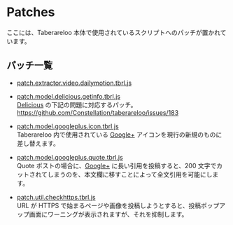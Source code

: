 # Patches

ここには、Taberareloo 本体で使用されているスクリプトへのパッチが置かれています。

## パッチ一覧

* [patch.extractor.video.dailymotion.tbrl.js](https://raw.github.com/YungSang/patches-for-taberareloo/master/patches/patch.extractor.video.dailymotion.tbrl.js)  

* [patch.model.delicious.getinfo.tbrl.js](https://raw.github.com/YungSang/patches-for-taberareloo/master/patches/patch.model.delicious.getinfo.tbrl.js)  
	[Delicious](https://delicious.com) の下記の問題に対応するパッチ。  
	https://github.com/Constellation/taberareloo/issues/183

* [patch.model.googleplus.icon.tbrl.js](https://raw.github.com/YungSang/patches-for-taberareloo/master/patches/patch.model.googleplus.icon.tbrl.js)  
	Taberareloo 内で使用されている [Google+](https://plus.google.com) アイコンを現行の新規のものに差し替えます。

* [patch.model.googleplus.quote.tbrl.js](https://raw.github.com/YungSang/patches-for-taberareloo/master/patches/patch.model.googleplus.quote.tbrl.js)  
  Quote ポストの場合に、[Google+](https://plus.google.com) に長い引用を投稿すると、200 文字でカットされてしまうのを、本文欄に移すことによって全文引用を可能にします。

* [patch.util.checkhttps.tbrl.js](https://raw.github.com/YungSang/patches-for-taberareloo/master/patches/patch.util.checkhttps.tbrl.js)  
	URL が HTTPS で始まるページや画像を投稿しようとすると、投稿ポップアップ画面にワーニングが表示されますが、それを抑制します。
